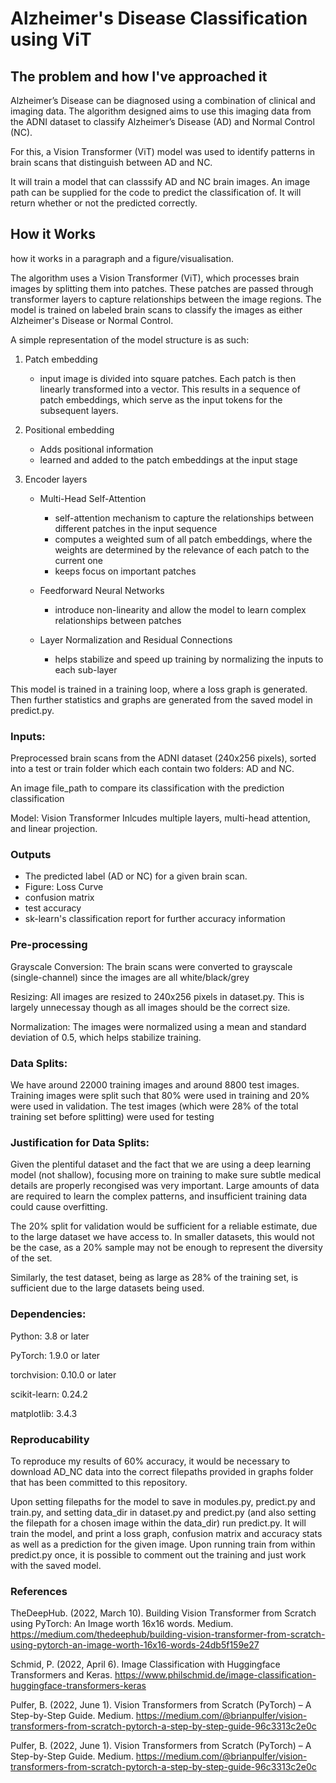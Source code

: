 # Alzheimer's Disease Classification using ViT
## The problem and how I've approached it

Alzheimer’s Disease can be diagnosed using a combination of clinical and imaging data. The algorithm designed aims to use this imaging data from the ADNI dataset to classify Alzheimer’s Disease (AD) and Normal Control (NC). 

For this, a Vision Transformer (ViT) model was used to identify patterns in brain scans that distinguish between AD and NC. 

It will train a model that can classsify AD and NC brain images. An image path can be supplied for the code to predict the classification of. It will return whether or not the predicted correctly.


## How it Works
how it works in a paragraph and a figure/visualisation.

The algorithm uses a Vision Transformer (ViT), which processes brain images by splitting them into patches. These patches are passed through transformer layers to capture relationships between the image regions. The model is trained on labeled brain scans to classify the images as either Alzheimer's Disease or Normal Control.

A simple representation of the model structure is as such:

1. Patch embedding
    - input image is divided into square patches. 
      Each patch is then linearly transformed into a vector.
      This results in a sequence of patch embeddings, which serve as the input tokens for the subsequent layers.

2. Positional embedding
    - Adds positional information
    - learned and added to the patch embeddings at the input stage
    
3. Encoder layers
    - Multi-Head Self-Attention
        - self-attention mechanism to capture the relationships between different patches in the input sequence
        - computes a weighted sum of all patch embeddings, where the weights are determined by the relevance of 
          each patch to the current one
        - keeps focus on important patches

    - Feedforward Neural Networks
        -  introduce non-linearity and allow the model to learn complex relationships between patches

    - Layer Normalization and Residual Connections
        - helps stabilize and speed up training by normalizing the inputs to each sub-layer

This model is trained in a training loop, where a loss graph is generated. Then further statistics and graphs are generated from the saved model in predict.py.

### Inputs: 
Preprocessed brain scans from the ADNI dataset (240x256 pixels), sorted into a test or train folder which each contain two folders: AD and NC.

An image file_path to compare its classification with the prediction classification

Model: Vision Transformer 
Inlcudes multiple layers, multi-head attention, and linear projection.

### Outputs
- The predicted label (AD or NC) for a given brain scan.
- Figure: Loss Curve
- confusion matrix 
- test accuracy
- sk-learn's classification report for further accuracy information

### Pre-processing
Grayscale Conversion: The brain scans were converted to grayscale (single-channel) since the images are all white/black/grey

Resizing: All images are resized to 240x256 pixels in dataset.py. This is largely unnecessay though as all images should be the correct size.

Normalization: The images were normalized using a mean and standard deviation of 0.5, which helps stabilize training.

### Data Splits:
We have around 22000 training images and around 8800 test images. 
Training images were split such that 80% were used in training and 20% were used in validation. The test images (which were 28% of the total training set before splitting) were used for testing

### Justification for Data Splits:
Given the plentiful dataset and the fact that we are using a deep learning model (not shallow), focusing more on training to make sure subtle medical details are properly recongised was very important. Large amounts of data are required to learn the complex patterns, and insufficient training data could cause overfitting.

The 20% split for validation would be sufficient for a reliable estimate, due to the large dataset we have access to. In smaller datasets, this would not be the case, as a 20% sample may not be enough to represent the diversity of the set.

Similarly, the test dataset, being as large as 28% of the training set, is sufficient due to the large datasets being used.


### Dependencies:

Python: 3.8 or later 

PyTorch: 1.9.0 or later

torchvision: 0.10.0 or later

scikit-learn: 0.24.2 

matplotlib: 3.4.3 

### Reproducability 
To reproduce my results of 60% accuracy, it would be necessary to download AD_NC data into the correct filepaths provided in graphs folder that has been committed to this repository. 

Upon setting filepaths for the model to save in modules.py, predict.py and train.py, and setting data_dir in dataset.py and predict.py
(and also setting the filepath for a chosen image within the data_dir)
run predict.py. It will train the model, and print a loss graph, confusion matrix and accuracy stats as well as a prediction for the given image.
Upon running train from within predict.py once, it is possible to comment out the training and just work with the saved model.


### References
TheDeepHub. (2022, March 10). Building Vision Transformer from Scratch using PyTorch: An Image worth 16x16 words. Medium. https://medium.com/thedeephub/building-vision-transformer-from-scratch-using-pytorch-an-image-worth-16x16-words-24db5f159e27

Schmid, P. (2022, April 6). Image Classification with Huggingface Transformers and Keras. https://www.philschmid.de/image-classification-huggingface-transformers-keras

Pulfer, B. (2022, June 1). Vision Transformers from Scratch (PyTorch) – A Step-by-Step Guide. Medium. https://medium.com/@brianpulfer/vision-transformers-from-scratch-pytorch-a-step-by-step-guide-96c3313c2e0c

Pulfer, B. (2022, June 1). Vision Transformers from Scratch (PyTorch) – A Step-by-Step Guide. Medium. https://medium.com/@brianpulfer/vision-transformers-from-scratch-pytorch-a-step-by-step-guide-96c3313c2e0c

